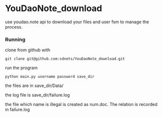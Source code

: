 # YouDaoNote_download

use youdao.note api to download your files and user fsm to manage the process. 

### Running
clone from github with

`git clone git@github.com:sdnets/YouDaoNote_download.git`

run the program

`python main.py username password save_dir`

the files are in save_dir/Data/

the log file is save_dir/failure.log

the file which name is illegal is created as num.doc. The relation is recorded in failure.log
